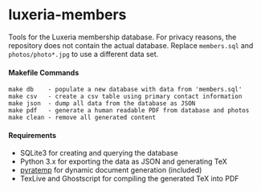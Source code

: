 luxeria-members
===============

Tools for the Luxeria membership database. For privacy reasons, the repository
does not contain the actual database. 
Replace `members.sql` and `photos/photo*.jpg` to use a different data set.

####  Makefile Commands

    make db    - populate a new database with data from 'members.sql'
    make csv   - create a csv table using primary contact information
    make json  - dump all data from the database as JSON
    make pdf   - generate a human readable PDF from database and photos
    make clean - remove all generated content

#### Requirements

 - SQLite3 for creating and querying the database
 - Python 3.x for exporting the data as JSON and generating TeX
 - [pyratemp](http://www.simple-is-better.org/template/pyratemp.html) for
   dynamic document generation (included)
 - TexLive and Ghostscript for compiling the generated TeX into PDF
